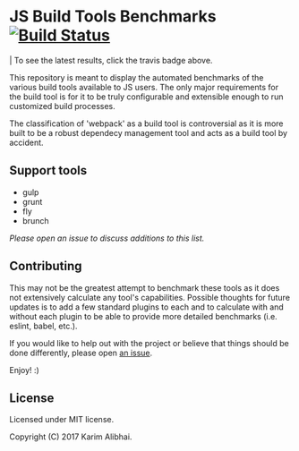 # JS Build Tools Benchmarks [![Build Status](https://travis-ci.org/karimsa/buildjs-benchmarks.svg?branch=master)](https://travis-ci.org/karimsa/buildjs-benchmarks)

| To see the latest results, click the travis badge above.

This repository is meant to display the automated benchmarks
of the various build tools available to JS users. The only major
requirements for the build tool is for it to be truly configurable
and extensible enough to run customized build processes.

The classification of 'webpack' as a build tool is controversial
as it is more built to be a robust dependecy management tool and
acts as a build tool by accident.

## Support tools

 - gulp
 - grunt
 - fly
 - brunch

*Please open an issue to discuss additions to this list.*

## Contributing

This may not be the greatest attempt to benchmark these tools as
it does not extensively calculate any tool's capabilities. Possible
thoughts for future updates is to add a few standard plugins to each
and to calculate with and without each plugin to be able to provide
more detailed benchmarks (i.e. eslint, babel, etc.).

If you would like to help out with the project or believe that things
should be done differently, please open [an issue](issues).

Enjoy! :)

## License

Licensed under MIT license.

Copyright (C) 2017 Karim Alibhai.